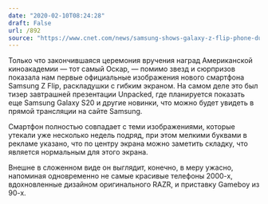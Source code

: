 ```yaml
---
date: "2020-02-10T08:24:28"
draft: False
url: /892
source: "https://www.cnet.com/news/samsung-shows-galaxy-z-flip-phone-during-oscars-2020/"
---
```


Только что закончившаяся церемония вручения наград Американской киноакадемии — тот самый Оскар, — помимо звезд и сюрпризов показала нам первые официальные изображения нового смартфона Samsung Z Flip, раскладушки с гибким экраном. На самом деле это был тизер завтрашней презентации Unpacked, где планируется показать еще Samsung Galaxy S20 и другие новинки, что можно будет увидеть в прямой трансляции на сайте Samsung.

Смартфон полностью совпадает с теми изображениями, которые утекали уже несколько недель подряд, при этом мелкими буквами в рекламе указано, что по центру экрана можно заметить складку, что является нормальным для этого экрана.

Внешне в сложенном виде он выглядит, конечно, в меру ужасно, напоминая одновременно не самые красивые телефоны 2000-х, вдохновленные дизайном оригинального RAZR, и приставку Gameboy из 90-х.
